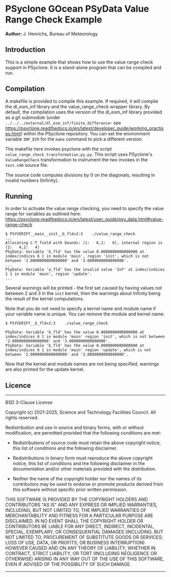 # PSyclone GOcean PSyData Value Range Check Example

**Author:** J. Henrichs, Bureau of Meteorology

## Introduction

This is a simple example that shows how to use the value range check
support in PSyclone. It is a stand-alone program that can be compiled
and run. 

## Compilation
A makefile is provided to compile this example. If required,
it will compile the dl_esm_inf library and the value_range_check
wrapper library. By default, the compilation uses the version
of the dl_esm_inf library provided as a git submodule (under
``../../../external/dl_esm_inf/finite_difference``- see
https://psyclone.readthedocs.io/en/latest/developer_guide/working_practises.html)
within the PSyclone repository. You can set the environment variable
``INF_DIR`` for the ``make`` command to pick a different version.

The makefile here invokes psyclone with the script
``value_range_check_transformation.py.py``.
This script uses PSyclone's ``ValueRangeCheck`` transformation to
instrument the two invokes in the ``test.x90`` source file.

The source code computes divisions by 0 on the diagonals, resulting in
invalid numbers (Infinity).

## Running
In order to activate the value range checking, you need to
specify the value range for variables as outlined here:
https://psyclone.readthedocs.io/en/latest/user_guide/psy_data.html#value-range-check

```
$ PSYVERIFY__main__init__b_fld=2:3    ./value_range_check
...
Allocating C-T field with bounds: (1:   6,1:   6), internal region is (2:   4,2:   4)
PSyData: Variable 'b_fld' has the value 0.0000000000000000 at index/indices 6 1 in module 'main', region 'init', which is not between '2.0000000000000000' and '3.0000000000000000'.
...
PSyData: Variable 'a_fld' has the invalid value 'Inf' at index/indices 1 1 in module 'main', region 'update'.
...

```
Several warnings will be printed - the first set caused by having values not between
2 and 3 in the `init` kernel, then the warnings about Infinity being the result of
the kernel computations.

Note that you do not need to specify a kernel name and module name if your variable
name is unique. You can remove the module and kernel name:
```
$ PSYVERIFY__b_fld=2:3    ./value_range_check

PSyData: Variable 'b_fld' has the value 0.0000000000000000 at index/indices 6 1 in module 'main' region 'init', which is not between '2.0000000000000000' and '3.0000000000000000'.
PSyData: Variable 'b_fld' has the value 0.0000000000000000 at index/indices 6 1 in module 'main' region 'update', which is not between '2.0000000000000000' and '3.0000000000000000'.
```
Now that the kernel and module names are not being specified, warnings are also printed
for the update kernel.

## Licence

-----------------------------------------------------------------------------

BSD 3-Clause License

Copyright (c) 2021-2025, Science and Technology Facilities Council.
All rights reserved.

Redistribution and use in source and binary forms, with or without
modification, are permitted provided that the following conditions are met:

* Redistributions of source code must retain the above copyright notice, this
  list of conditions and the following disclaimer.

* Redistributions in binary form must reproduce the above copyright notice,
  this list of conditions and the following disclaimer in the documentation
  and/or other materials provided with the distribution.

* Neither the name of the copyright holder nor the names of its
  contributors may be used to endorse or promote products derived from
  this software without specific prior written permission.

THIS SOFTWARE IS PROVIDED BY THE COPYRIGHT HOLDERS AND CONTRIBUTORS
"AS IS" AND ANY EXPRESS OR IMPLIED WARRANTIES, INCLUDING, BUT NOT
LIMITED TO, THE IMPLIED WARRANTIES OF MERCHANTABILITY AND FITNESS
FOR A PARTICULAR PURPOSE ARE DISCLAIMED. IN NO EVENT SHALL THE
COPYRIGHT HOLDER OR CONTRIBUTORS BE LIABLE FOR ANY DIRECT, INDIRECT,
INCIDENTAL, SPECIAL, EXEMPLARY, OR CONSEQUENTIAL DAMAGES (INCLUDING,
BUT NOT LIMITED TO, PROCUREMENT OF SUBSTITUTE GOODS OR SERVICES;
LOSS OF USE, DATA, OR PROFITS; OR BUSINESS INTERRUPTION) HOWEVER
CAUSED AND ON ANY THEORY OF LIABILITY, WHETHER IN CONTRACT, STRICT
LIABILITY, OR TORT (INCLUDING NEGLIGENCE OR OTHERWISE) ARISING IN
ANY WAY OUT OF THE USE OF THIS SOFTWARE, EVEN IF ADVISED OF THE
POSSIBILITY OF SUCH DAMAGE.

------------------------------------------------------------------------------
